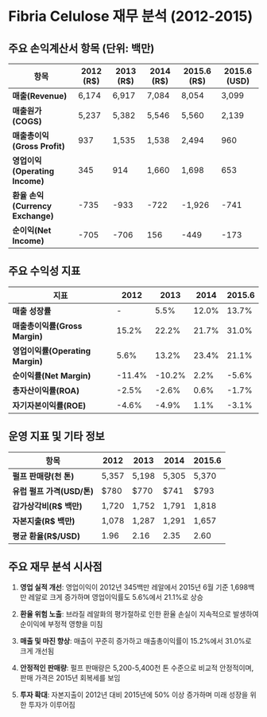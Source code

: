 # Fibria Celulose 재무 분석 (2012-2015)

## 주요 손익계산서 항목 (단위: 백만)

| 항목 | 2012 (R$) | 2013 (R$) | 2014 (R$) | 2015.6 (R$) | 2015.6 (USD) |
|------|-----------|-----------|-----------|-------------|--------------|
| **매출(Revenue)** | 6,174 | 6,917 | 7,084 | 8,054 | 3,099 |
| **매출원가(COGS)** | 5,237 | 5,382 | 5,546 | 5,560 | 2,139 |
| **매출총이익(Gross Profit)** | 937 | 1,535 | 1,538 | 2,494 | 960 |
| **영업이익(Operating Income)** | 345 | 914 | 1,660 | 1,698 | 653 |
| **환율 손익(Currency Exchange)** | -735 | -933 | -722 | -1,926 | -741 |
| **순이익(Net Income)** | -705 | -706 | 156 | -449 | -173 |

## 주요 수익성 지표

| 지표 | 2012 | 2013 | 2014 | 2015.6 |
|------|------|------|------|--------|
| **매출 성장률** | - | 5.5% | 12.0% | 13.7% |
| **매출총이익률(Gross Margin)** | 15.2% | 22.2% | 21.7% | 31.0% |
| **영업이익률(Operating Margin)** | 5.6% | 13.2% | 23.4% | 21.1% |
| **순이익률(Net Margin)** | -11.4% | -10.2% | 2.2% | -5.6% |
| **총자산이익률(ROA)** | -2.5% | -2.6% | 0.6% | -1.7% |
| **자기자본이익률(ROE)** | -4.6% | -4.9% | 1.1% | -3.1% |

## 운영 지표 및 기타 정보

| 항목 | 2012 | 2013 | 2014 | 2015.6 |
|------|------|------|------|--------|
| **펄프 판매량(천 톤)** | 5,357 | 5,198 | 5,305 | 5,370 |
| **유럽 펄프 가격(USD/톤)** | $780 | $770 | $741 | $793 |
| **감가상각비(R$ 백만)** | 1,720 | 1,752 | 1,791 | 1,818 |
| **자본지출(R$ 백만)** | 1,078 | 1,287 | 1,291 | 1,657 |
| **평균 환율(R$/USD)** | 1.96 | 2.16 | 2.35 | 2.60 |

## 주요 재무 분석 시사점

1. **영업 실적 개선**: 영업이익이 2012년 345백만 레알에서 2015년 6월 기준 1,698백만 레알로 크게 증가하며 영업이익률도 5.6%에서 21.1%로 상승

2. **환율 위험 노출**: 브라질 레알화의 평가절하로 인한 환율 손실이 지속적으로 발생하여 순이익에 부정적 영향을 미침

3. **매출 및 마진 향상**: 매출이 꾸준히 증가하고 매출총이익률이 15.2%에서 31.0%로 크게 개선됨

4. **안정적인 판매량**: 펄프 판매량은 5,200-5,400천 톤 수준으로 비교적 안정적이며, 판매 가격은 2015년 회복세를 보임

5. **투자 확대**: 자본지출이 2012년 대비 2015년에 50% 이상 증가하며 미래 성장을 위한 투자가 이루어짐
